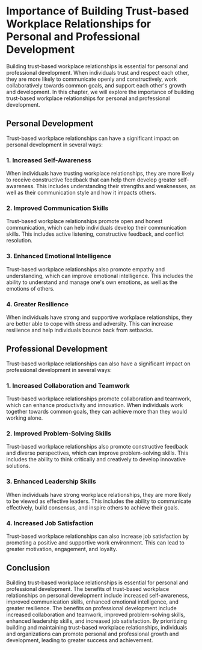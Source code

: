 Importance of Building Trust-based Workplace Relationships for Personal and Professional Development
=============================================================================================================================

Building trust-based workplace relationships is essential for personal and professional development. When individuals trust and respect each other, they are more likely to communicate openly and constructively, work collaboratively towards common goals, and support each other's growth and development. In this chapter, we will explore the importance of building trust-based workplace relationships for personal and professional development.

Personal Development
--------------------

Trust-based workplace relationships can have a significant impact on personal development in several ways:

### 1. Increased Self-Awareness

When individuals have trusting workplace relationships, they are more likely to receive constructive feedback that can help them develop greater self-awareness. This includes understanding their strengths and weaknesses, as well as their communication style and how it impacts others.

### 2. Improved Communication Skills

Trust-based workplace relationships promote open and honest communication, which can help individuals develop their communication skills. This includes active listening, constructive feedback, and conflict resolution.

### 3. Enhanced Emotional Intelligence

Trust-based workplace relationships also promote empathy and understanding, which can improve emotional intelligence. This includes the ability to understand and manage one's own emotions, as well as the emotions of others.

### 4. Greater Resilience

When individuals have strong and supportive workplace relationships, they are better able to cope with stress and adversity. This can increase resilience and help individuals bounce back from setbacks.

Professional Development
------------------------

Trust-based workplace relationships can also have a significant impact on professional development in several ways:

### 1. Increased Collaboration and Teamwork

Trust-based workplace relationships promote collaboration and teamwork, which can enhance productivity and innovation. When individuals work together towards common goals, they can achieve more than they would working alone.

### 2. Improved Problem-Solving Skills

Trust-based workplace relationships also promote constructive feedback and diverse perspectives, which can improve problem-solving skills. This includes the ability to think critically and creatively to develop innovative solutions.

### 3. Enhanced Leadership Skills

When individuals have strong workplace relationships, they are more likely to be viewed as effective leaders. This includes the ability to communicate effectively, build consensus, and inspire others to achieve their goals.

### 4. Increased Job Satisfaction

Trust-based workplace relationships can also increase job satisfaction by promoting a positive and supportive work environment. This can lead to greater motivation, engagement, and loyalty.

Conclusion
----------

Building trust-based workplace relationships is essential for personal and professional development. The benefits of trust-based workplace relationships on personal development include increased self-awareness, improved communication skills, enhanced emotional intelligence, and greater resilience. The benefits on professional development include increased collaboration and teamwork, improved problem-solving skills, enhanced leadership skills, and increased job satisfaction. By prioritizing building and maintaining trust-based workplace relationships, individuals and organizations can promote personal and professional growth and development, leading to greater success and achievement.
